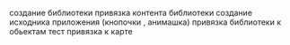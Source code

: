 создание библиотеки
привязка контента библиотеки
создание исходника приложения (кнопочки , анимашка)
привязка библиотеки к обьектам
тест
привязка к карте

